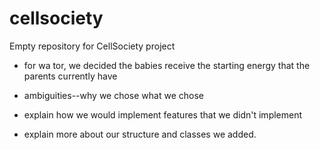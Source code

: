 # cellsociety
Empty repository for CellSociety project

* for wa tor, we decided the babies receive the starting energy that the parents currently have

* ambiguities--why we chose what we chose

* explain how we would implement features that we didn't implement

* explain more about our structure and classes we added.
